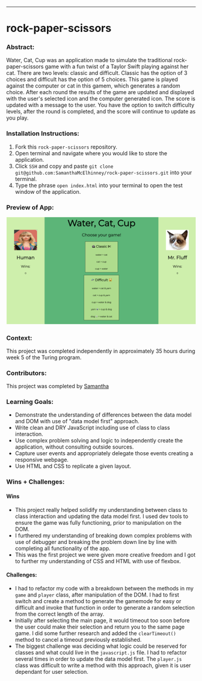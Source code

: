 ______________________________________________________  

# rock-paper-scissors   

### Abstract:
Water, Cat, Cup was an application made to simulate the traditional rock-paper-scissors game with a fun twist of a Taylor Swift playing against her cat. There are two levels: classic and difficult. Classic has the option of 3 choices and difficult has the option of 5 choices. This game is played against the computer or cat in this gamem, which generates a random choice. After each round the results of the game are updated and displayed with the user's selected icon and the computer generated icon. The score is updated with a message to the user. You have the option to switch difficulty levels, after the round is completed, and the score will continue to update as you play. 

### Installation Instructions:
1. Fork this `rock-paper-scissors` repository.
1. Open terminal and navigate where you would like to store the application. 
1. Click `SSH` and copy and paste `git clone git@github.com:SamanthaMcElhinney/rock-paper-scissors.git` into your terminal.
1. Type the phrase `open index.html` into your terminal to open the test window of the application.

### Preview of App:

<img width="1440" alt="app preview" src="src/Screen Shot 2023-01-16 at 8.36.37 PM.png"/>

### Context:

This project was completed independently in approximately 35 hours during week 5 of the Turing program.

### Contributors:
This project was completed by [Samantha](https://github.com/SamanthaMcElhinney)

### Learning Goals:
- Demonstrate the understanding of differences between the data model and DOM with use of "data model first" approach. 
- Write clean and DRY JavaScript including use of class to class interaction.
- Use complex problem solving and logic to independently create the application, without consulting outside sources.
- Capture user events and appropriately delegate those events creating a responsive webpage.
- Use HTML and CSS to replicate a given layout.

### Wins + Challenges:

#### Wins
- This project really helped solidify my understanding between class to class interaction and updating the data model first. I used dev tools to ensure the game was fully functioning, prior to manipulation on the DOM. 
- I furthered my understanding of breaking down complex problems with use of debugger and breaking the problem down line by line with completing all functionality of the app.
- This was the first project we were given more creative freedom and I got to further my understanding of CSS and HTML with use of flexbox.

#### Challenges:
- I had to refactor my code with a breakdown between the methods in my `game` and `player` class, after manipulation of the DOM. I had to first switch and create a method to generate the gamemode for easy or difficult and invoke that function in order to generate a random selection from the correct length of the array.
- Initially after selecting the main page, it would timeout too soon before the user could make their selection and return you to the same page game. I did some further research and added the `clearTimeout()` method to cancel a timeout previously established.
- The biggest challenge was deciding what logic could be reserved for classes and what could live in the `javascript.js` file. I had to refactor several times in order to update the data model first. The `player.js` class was difficult to write a method with this approach, given it is user dependant for user selection. 